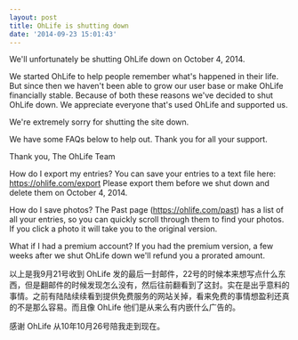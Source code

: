 ```yaml
---
layout: post
title: OhLife is shutting down
date: '2014-09-23 15:01:43'
---
```


We'll unfortunately be shutting OhLife down on October 4, 2014. 

We started OhLife to help people remember what's happened in their life. But since then we haven't been able to grow our user base or make OhLife financially stable. Because of both these reasons we've decided to shut OhLife down. We appreciate everyone that's used OhLife and supported us.

We're extremely sorry for shutting the site down.

We have some FAQs below to help out. Thank you for all your support.

Thank you,
The OhLife Team

How do I export my entries?
You can save your entries to a text file here: https://ohlife.com/export
Please export them before we shut down and delete them on October 4, 2014.

How do I save photos?
The Past page (https://ohlife.com/past) has a list of all your entries, so you can quickly scroll through them to find your photos. If you click a photo it will take you to the original version.

What if I had a premium account?
If you had the premium version, a few weeks after we shut OhLife down we'll refund you a prorated amount.


以上是我9月21号收到 OhLife 发的最后一封邮件，22号的时候本来想写点什么东西，但是翻邮件的时候发现怎么没有，然后往前翻看到了这封。实在是出乎意料的事情。之前有陆陆续续看到提供免费服务的网站关掉，看来免费的事情想盈利还真的不是那么容易。而且像 OhLife 他们是从来么有内嵌什么广告的。

感谢 OhLife 从10年10月26号陪我走到现在。